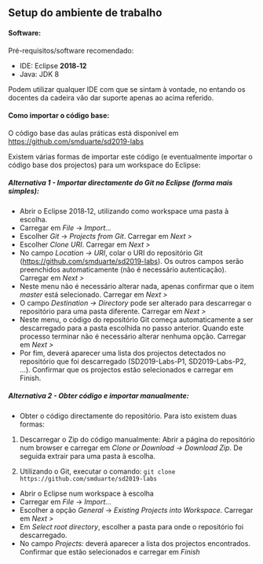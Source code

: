 ## Setup do ambiente de trabalho

#### Software:

Pré-requisitos/software recomendado:
- IDE: Eclipse **2018‑12**
- Java: JDK 8

Podem utilizar qualquer IDE com que se sintam à vontade, no entando os docentes da cadeira vão dar suporte apenas ao acima referido.

#### Como importar o código base:

O código base das aulas práticas está disponível em https://github.com/smduarte/sd2019-labs

Existem várias formas de importar este código (e eventualmente importar o código base dos projectos) para um workspace do Eclipse:

##### Alternativa 1 - Importar directamente do Git no Eclipse (forma mais simples):

- Abrir o Eclipse 2018‑12, utilizando como workspace uma pasta à escolha.
- Carregar em *File* -> *Import...*
- Escolher *Git* -> *Projects from Git*. Carregar em *Next >*
- Escolher *Clone URI*. Carregar em *Next >*
- No campo *Location -> URI*, colar o URI do repositório Git (https://github.com/smduarte/sd2019-labs). 
Os outros campos serão preenchidos automaticamente (não é necessário autenticação). Carregar em *Next >*
- Neste menu não é necessário alterar nada, apenas confirmar que o item *master* está selecionado. Carregar em *Next >*
- O campo *Destination -> Directory* pode ser alterado para descarregar o repositório para uma pasta diferente. Carregar em *Next >*
- Neste menu, o código do repositório Git começa automaticamente a ser descarregado para a pasta escolhida no passo anterior. 
Quando este processo terminar não é necessário alterar nenhuma opção. Carregar em *Next >*
- Por fim, deverá aparecer uma lista dos projectos detectados no repositório que foi descarregado (SD2019-Labs-P1, SD2019-Labs-P2, ...).
Confirmar que os projectos estão selecionados e carregar em Finish.

##### Alternativa 2 - Obter código e importar manualmente:

+ Obter o código directamente do repositório. Para isto existem duas formas:

 1. Descarregar o Zip do código manualmente: 
  Abrir a página do repositório num browser e carregar em *Clone or Download -> Download Zip*. De seguida extrair para uma pasta à escolha.

  2. Utilizando o Git, executar o comando: `git clone https://github.com/smduarte/sd2019-labs`
   + Abrir o Eclipse num workspace à escolha
   + Carregar em *File* -> *Import...*
   + Escolher a opção *General* -> *Existing Projects into Workspace*. Carregar em *Next >*
   + Em *Select root directory*, escolher a pasta para onde o repositório foi descarregado.
   + No campo *Projects:* deverá aparecer a lista dos projectos encontrados. Confirmar que estão selecionados e carregar em *Finish*
